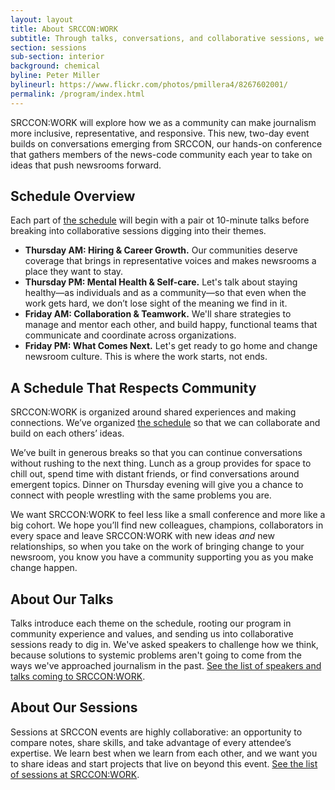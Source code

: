 ```yaml
---
layout: layout
title: About SRCCON:WORK
subtitle: Through talks, conversations, and collaborative sessions, we'll take on ideas that can transform our newsrooms.
section: sessions
sub-section: interior
background: chemical
byline: Peter Miller
bylineurl: https://www.flickr.com/photos/pmillera4/8267602001/
permalink: /program/index.html
---
```


SRCCON:WORK will explore how we as a community can make journalism more inclusive, representative, and responsive. This new, two-day event builds on conversations emerging from SRCCON, our hands-on conference that gathers members of the news-code community each year to take on ideas that push newsrooms forward.

## Schedule Overview

Each part of [the schedule](/schedule) will begin with a pair ot 10-minute talks before breaking into collaborative sessions digging into their themes.

* **Thursday AM: Hiring & Career Growth.** Our communities deserve coverage that brings in representative voices and makes newsrooms a place they want to stay.
* **Thursday PM: Mental Health & Self-care.** Let's talk about staying healthy—as individuals and as a community—so that even when the work gets hard, we don’t lose sight of the meaning we find in it.
* **Friday AM: Collaboration & Teamwork.** We'll share strategies to manage and mentor each other, and build happy, functional teams that communicate and coordinate across organizations.
* **Friday PM: What Comes Next.** Let's get ready to go home and change newsroom culture. This is where the work starts, not ends.

## A Schedule That Respects Community

SRCCON:WORK is organized around shared experiences and making connections. We’ve organized [the schedule](/schedule) so that we can collaborate and build on each others’ ideas.

We’ve built in generous breaks so that you can continue conversations without rushing to the next thing. Lunch as a group provides for space to chill out, spend time with distant friends, or find conversations around emergent topics. Dinner on Thursday evening will give you a chance to connect with people wrestling with the same problems you are.

We want SRCCON:WORK to feel less like a small conference and more like a big cohort. We hope you’ll find new colleagues, champions, collaborators in every space and leave SRCCON:WORK with new ideas _and_ new relationships, so when you take on the work of bringing change to your newsroom, you know you have a community supporting you as you make change happen.

## About Our Talks

Talks introduce each theme on the schedule, rooting our program in community experience and values, and sending us into collaborative sessions ready to dig in. We've asked speakers to challenge how we think, because solutions to systemic problems aren't going to come from the ways we've approached journalism in the past. [See the list of speakers and talks coming to SRCCON:WORK](/talks).

## About Our Sessions

Sessions at SRCCON events are highly collaborative: an opportunity to compare notes, share skills, and take advantage of every attendee’s expertise. We learn best when we learn from each other, and we want you to share ideas and start projects that live on beyond this event. [See the list of sessions at SRCCON:WORK](/sessions).

